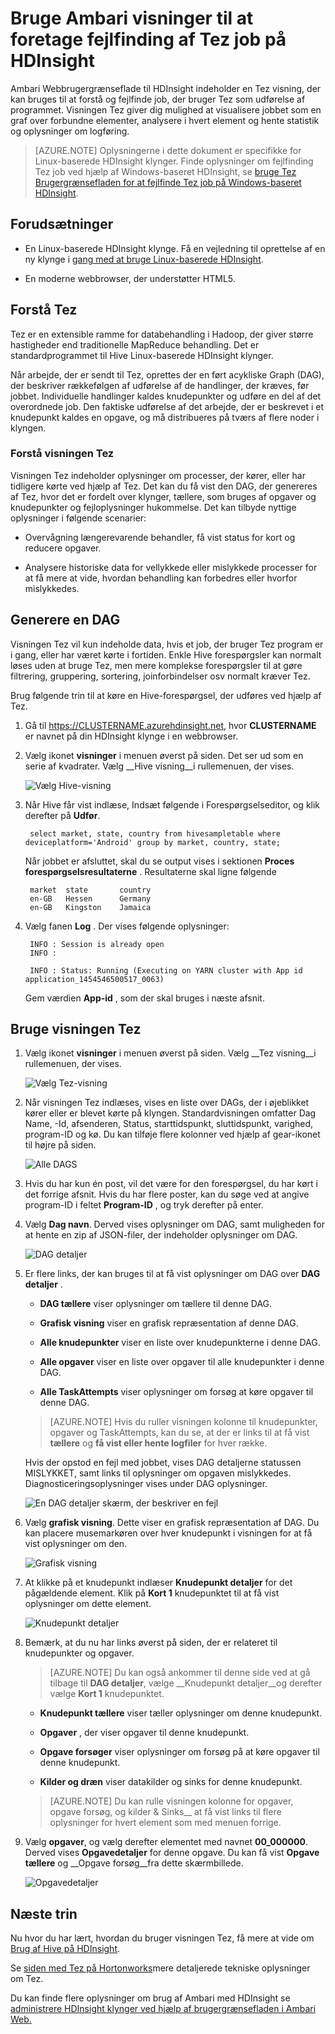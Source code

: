 <properties
pageTitle="Brug Ambari Tez visning med HDInsight | Azure"
description="Lær, hvordan du bruger visningen Ambari Tez til at foretage fejlfinding af Tez job på HDInsight."
services="hdinsight"
documentationCenter=""
authors="Blackmist"
manager="jhubbard"
editor="cgronlun"/>

<tags
ms.service="hdinsight"
ms.devlang="na"
ms.topic="article"
ms.tgt_pltfrm="na"
ms.workload="big-data"
ms.date="10/04/2016"
ms.author="larryfr"/>

# <a name="use-ambari-views-to-debug-tez-jobs-on-hdinsight"></a>Bruge Ambari visninger til at foretage fejlfinding af Tez job på HDInsight

Ambari Webbrugergrænseflade til HDInsight indeholder en Tez visning, der kan bruges til at forstå og fejlfinde job, der bruger Tez som udførelse af programmet. Visningen Tez giver dig mulighed at visualisere jobbet som en graf over forbundne elementer, analysere i hvert element og hente statistik og oplysninger om logføring.

> [AZURE.NOTE] Oplysningerne i dette dokument er specifikke for Linux-baserede HDInsight klynger. Finde oplysninger om fejlfinding Tez job ved hjælp af Windows-baseret HDInsight, se [bruge Tez Brugergrænsefladen for at fejlfinde Tez job på Windows-baseret HDInsight](hdinsight-debug-tez-ui.md).

## <a name="prerequisites"></a>Forudsætninger

* En Linux-baserede HDInsight klynge. Få en vejledning til oprettelse af en ny klynge i [gang med at bruge Linux-baserede HDInsight](hdinsight-hadoop-linux-tutorial-get-started.md).

* En moderne webbrowser, der understøtter HTML5.

## <a name="understanding-tez"></a>Forstå Tez

Tez er en extensible ramme for databehandling i Hadoop, der giver større hastigheder end traditionelle MapReduce behandling. Det er standardprogrammet til Hive Linux-baserede HDInsight klynger.

Når arbejde, der er sendt til Tez, oprettes der en ført acykliske Graph (DAG), der beskriver rækkefølgen af udførelse af de handlinger, der kræves, før jobbet. Individuelle handlinger kaldes knudepunkter og udføre en del af det overordnede job. Den faktiske udførelse af det arbejde, der er beskrevet i et knudepunkt kaldes en opgave, og må distribueres på tværs af flere noder i klyngen.

### <a name="understanding-the-tez-view"></a>Forstå visningen Tez

Visningen Tez indeholder oplysninger om processer, der kører, eller har tidligere kørte ved hjælp af Tez. Det kan du få vist den DAG, der genereres af Tez, hvor det er fordelt over klynger, tællere, som bruges af opgaver og knudepunkter og fejloplysninger hukommelse. Det kan tilbyde nyttige oplysninger i følgende scenarier:

* Overvågning længerevarende behandler, få vist status for kort og reducere opgaver.

* Analysere historiske data for vellykkede eller mislykkede processer for at få mere at vide, hvordan behandling kan forbedres eller hvorfor mislykkedes.

## <a name="generate-a-dag"></a>Generere en DAG

Visningen Tez vil kun indeholde data, hvis et job, der bruger Tez program er i gang, eller har været kørte i fortiden. Enkle Hive forespørgsler kan normalt løses uden at bruge Tez, men mere komplekse forespørgsler til at gøre filtrering, gruppering, sortering, joinforbindelser osv normalt kræver Tez.

Brug følgende trin til at køre en Hive-forespørgsel, der udføres ved hjælp af Tez.

1. Gå til https://CLUSTERNAME.azurehdinsight.net, hvor __CLUSTERNAME__ er navnet på din HDInsight klynge i en webbrowser.

2. Vælg ikonet __visninger__ i menuen øverst på siden. Det ser ud som en serie af kvadrater. Vælg __Hive visning__i rullemenuen, der vises. 

    ![Vælg Hive-visning](./media/hdinsight-debug-ambari-tez-view/selecthive.png)

3. Når Hive får vist indlæse, Indsæt følgende i Forespørgselseditor, og klik derefter på __Udfør__.

        select market, state, country from hivesampletable where deviceplatform='Android' group by market, country, state;
    
    Når jobbet er afsluttet, skal du se output vises i sektionen __Proces forespørgselsresultaterne__ . Resultaterne skal ligne følgende
    
        market  state       country
        en-GB   Hessen      Germany
        en-GB   Kingston    Jamaica
        
4. Vælg fanen __Log__ . Der vises følgende oplysninger:
    
        INFO : Session is already open
        INFO :

        INFO : Status: Running (Executing on YARN cluster with App id application_1454546500517_0063)

    Gem værdien __App-id__ , som der skal bruges i næste afsnit.

## <a name="use-the-tez-view"></a>Bruge visningen Tez

1. Vælg ikonet __visninger__ i menuen øverst på siden. Vælg __Tez visning__i rullemenuen, der vises.

    ![Vælg Tez-visning](./media/hdinsight-debug-ambari-tez-view/selecttez.png)

2. Når visningen Tez indlæses, vises en liste over DAGs, der i øjeblikket kører eller er blevet kørte på klyngen. Standardvisningen omfatter Dag Name, -Id, afsenderen, Status, starttidspunkt, sluttidspunkt, varighed, program-ID og kø. Du kan tilføje flere kolonner ved hjælp af gear-ikonet til højre på siden.

    ![Alle DAGS](./media/hdinsight-debug-ambari-tez-view/alldags.png)

3. Hvis du har kun én post, vil det være for den forespørgsel, du har kørt i det forrige afsnit. Hvis du har flere poster, kan du søge ved at angive program-ID i feltet __Program-ID__ , og tryk derefter på enter.

4. Vælg __Dag navn__. Derved vises oplysninger om DAG, samt muligheden for at hente en zip af JSON-filer, der indeholder oplysninger om DAG.

    ![DAG detaljer](./media/hdinsight-debug-ambari-tez-view/dagdetails.png)

5. Er flere links, der kan bruges til at få vist oplysninger om DAG over __DAG detaljer__ .

    * __DAG tællere__ viser oplysninger om tællere til denne DAG.
    
    * __Grafisk visning__ viser en grafisk repræsentation af denne DAG.
    
    * __Alle knudepunkter__ viser en liste over knudepunkterne i denne DAG.
    
    * __Alle opgaver__ viser en liste over opgaver til alle knudepunkter i denne DAG.
    
    * __Alle TaskAttempts__ viser oplysninger om forsøg at køre opgaver til denne DAG.
    
    > [AZURE.NOTE] Hvis du ruller visningen kolonne til knudepunkter, opgaver og TaskAttempts, kan du se, at der er links til at få vist __tællere__ og __få vist eller hente logfiler__ for hver række.

    Hvis der opstod en fejl med jobbet, vises DAG detaljerne statussen MISLYKKET, samt links til oplysninger om opgaven mislykkedes. Diagnosticeringsoplysninger vises under DAG oplysninger.
    
    ![En DAG detaljer skærm, der beskriver en fejl](./media/hdinsight-debug-ambari-tez-view/faileddag.png)

7. Vælg __grafisk visning__. Dette viser en grafisk repræsentation af DAG. Du kan placere musemarkøren over hver knudepunkt i visningen for at få vist oplysninger om den.

    ![Grafisk visning](./media/hdinsight-debug-ambari-tez-view/dagdiagram.png)

8. At klikke på et knudepunkt indlæser __Knudepunkt detaljer__ for det pågældende element. Klik på __Kort 1__ knudepunktet til at få vist oplysninger om dette element.

    ![Knudepunkt detaljer](./media/hdinsight-debug-ambari-tez-view/vertexdetails.png)

9. Bemærk, at du nu har links øverst på siden, der er relateret til knudepunkter og opgaver.

    > [AZURE.NOTE] Du kan også ankommer til denne side ved at gå tilbage til __DAG detaljer__, vælge __Knudepunkt detaljer__og derefter vælge __Kort 1__ knudepunktet.

    * __Knudepunkt tællere__ viser tæller oplysninger om denne knudepunkt.
    
    * __Opgaver__ , der viser opgaver til denne knudepunkt.
    
    * __Opgave forsøger__ viser oplysninger om forsøg på at køre opgaver til denne knudepunkt.
    
    * __Kilder og dræn__ viser datakilder og sinks for denne knudepunkt.

    > [AZURE.NOTE] Du kan rulle visningen kolonne for opgaver, opgave forsøg, og kilder & Sinks__ at få vist links til flere oplysninger for hvert element som med menuen forrige.

10. Vælg __opgaver__, og vælg derefter elementet med navnet __00_000000__. Derved vises __Opgavedetaljer__ for denne opgave. Du kan få vist __Opgave tællere__ og __Opgave forsøg__fra dette skærmbillede.

    ![Opgavedetaljer](./media/hdinsight-debug-ambari-tez-view/taskdetails.png)

## <a name="next-steps"></a>Næste trin

Nu hvor du har lært, hvordan du bruger visningen Tez, få mere at vide om [Brug af Hive på HDInsight](hdinsight-use-hive.md).

Se [siden med Tez på Hortonworks](http://hortonworks.com/hadoop/tez/)mere detaljerede tekniske oplysninger om Tez.

Du kan finde flere oplysninger om brug af Ambari med HDInsight se [administrere HDInsight klynger ved hjælp af brugergrænsefladen i Ambari Web.](hdinsight-hadoop-manage-ambari.md)
